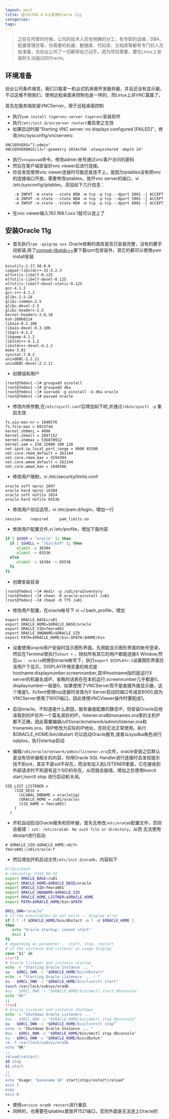 ```yaml
---
layout: post
title: 在CentOS 6.4上安装Oracle 11g
categories:
tags:
---
```


> 之前在阿里的时候，公司的技术人员有明确的分工，有专职的运维、DBA、配置管理员等，你需要的机器、数据库、代码库、文档库等都有专门的人员给准备，去创业公司了一切都得自己动手。因为项目需要，要在Linux上安装好久没碰过的Oracle。

## 环境准备

创业公司条件艰苦，我们只能拿一机台式机来做开发服务器，并且还没有显示器，不过这难不倒我们，使用远程桌面来控制也是一样的，而Linux上非VNC莫属了。

首先在服务端安装VNCServer，用于远程桌面控制

 * 执行`yum install tigervnc-server tigervnc`安装软件
 * 执行`/etc/init.d/vncserver restart`重启使之生效
 * 如果启动时报“Starting VNC server: no displays configured                [FAILED]”，修改/etc/sysconfig/vncservers:
 
 ```
VNCSERVERS=“1:admin"
VNCSERVERARGS[1]="-geometry 1024x768 -alwaysshared -depth 24"
 ```
 
 * 执行`vncpasswd`命令，修改admin 帐号通过vnc客户访问的密码 
 * 然后在客户端安装好vnc viewer后进行连接。
 * 你会发现使用vnc viewer连接时可能还是连不上，是因为iptables没有把vnc的连接端口开放，需要修改iptables，放开vnc server的端口，vi /etc/sysconfig/iptables，添加如下几行信息：
 
 ```
     -A INPUT -m state --state NEW -m tcp -p tcp --dport 5801 -j ACCEPT
     -A INPUT -m state --state NEW -m tcp -p tcp --dport 5901 -j ACCEPT
     -A INPUT -m state --state NEW -m tcp -p tcp --dport 6001 -j ACCEPT
```
 * 在vnc viewer输入192.168.1.xxx:1就可以连上了

## 安装Oracle 11g
 * 首先执行`rpm -qa|grep xxx `Oracle依赖的类库是否已安装完整，没有的要手动安装,除了[compat-libstdc++](http://fr.rpmfind.net//linux/RPM/centos/6.4/x86_64/Packages/compat-libstdc++-33-3.2.3-69.el6.i686.html)要下载rpm包安装外，其它的都可以使用yum install安装
 
 ```
 binutils-2.17.50.0.6
compat-libstdc++-33-3.2.3
elfutils-libelf-0.125
elfutils-libelf-devel-0.125
elfutils-libelf-devel-static-0.125
gcc-4.1.2
gcc-c++-4.1.2
glibc-2.5-24
glibc-common-2.5
glibc-devel-2.5
glibc-headers-2.5
kernel-headers-2.6.18
ksh-20060214
libaio-0.3.106
libaio-devel-0.3.106 
libgcc-4.1.2
libgomp-4.1.2
libstdc++-4.1.2 
libstdc++-devel-4.1.2
make-3.81
sysstat-7.0.2
unixODBC-2.2.11
unixODBC-devel-2.2.11
```

* 创建组和用户

```
[root@fmdev1 ~]# groupadd oinstall
[root@fmdev1 ~]# groupadd dba
[root@fmdev1 ~]# useradd -g oinstall -G dba oracle
[root@fmdev1 ~]# passwd oracle 
```

* 修改内核参数,在`/etc/sysctl.conf`后增加如下崆,并通过`/sbin/sysctl -p` 重启生效

```
fs.aio-max-nr = 1048576
fs.file-max = 6815744
kernel.shmmni = 4096
kernel.shmall = 2097152
kernel.shmmax = 536870912 
kernel.sem = 250 32000 100 128
net.ipv4.ip_local_port_range = 9000 65500
net.core.rmem_default = 262144
net.core.rmem_max = 4194304
net.core.wmem_default = 262144
net.core.wmem_max = 1048586 
```

* 修改用户限制，vi /etc/security/limits.conf

```
oracle soft nproc 2047
oracle hard nproc 16384
oracle soft nofile 1024
oracle hard nofile 65536 
```

* 修改用户验证选项，vi /etc/pam.d/login，增加一行

```
session    required     pam_limits.so
```

* 修改用户配置文件,vi /etc/profile，增加下面内容

```bash
if [ $USER = "oracle" ]; then
  if [ $SHELL = "/bin/ksh" ]; then
     ulimit -p 16384
     ulimit -n 65536
  else
     ulimit -u 16384 -n 65536
  fi
fi 
```

* 创建安装目录

```
[root@fmdev1 ~]# mkdir -p /u01/oraInventory
[root@fmdev1 ~]# chown -R oracle:oinstall /u01
[root@fmdev1 ~]# chmod -R 775 /u01
```

* 修改用户配置，在oracle帐号下 vi ~/.bash_profile，增加

```
export ORACLE_BASE=/u01
export ORACLE_HOME=$ORACLE_BASE/oracle
export ORACLE_SID=fmora001
export ORACLE_UNQNAME=$ORACLE_SID 
export PATH=$ORACLE_HOME/bin:$PATH:$HOME/bin
```

* 设置使用oracle用户安装时显示图形界面。先用能显示图形界面的帐号登录，然后在Terminal里执行`xhost +` ，授权所有其它的用户都能连接X Window,然后`su - oracle`转换到oracle帐号下，执行`export DISPLAY=:1`设置图形界面在该用户下显示。DISPLAY环境变量的格式是hostname:displaynumber.screennumber,其中hostname指的是运行X server的机器名或IP，省略的话表在在本机运行.screennumber几乎都是0，displaynumber一般是0，如果使用了VNCServer而不是直接外接显示器，这个值是1。Xclient使用tcp连接时该值为X Server启动的端口号减去6000,因为VNCServer使用了6001端口，因此使用VNCViewer操作时要配成1。

* 启动oracle。不知道是什么原因，服务器是配置的静态IP，但安装Oracle后他读取到的IP另外一个莫名其妙的IP，listener.ora和tnsnames.ora里的主机IP都不正确，因此需要编辑/u01/oracle/network/admin/listener.ora和tnsnames.ora，将IP修改为实际的IP地址，否则无法正常使用。执行 $ORACLE_HOME/bin/dbstart 可以启动Oracle服务,或者以sysdba角色进行sqlplus，执行startup启动

* 编辑`/u01/oracle/network/admin/listener.ora`文件，oracle安装之后默认是没有侦听器相关的内容，你用Oracle SQL Handler进行连接时会发现提示找不到sid，其实不是sid不存在，而没有加入到LISTENER里面，它在接收到外部请求时不知道有这个SID的存在，从而就会报错。增加之后使用lnsrctl start,lnsrctl stop 进行启动和关闭。

```
SID_LIST_LISTENER =
    (SID_DESC =
      (GLOBAL_DBNAME = oracle11g)
      (ORACLE_HOME = /u01/oracle)
      (SID_NAME = fmora001)
    )
  ) 
```

* 开机自动启动Oracle服务和侦听器，首先无修改`/etc/oratab`配置文件，否则会报错：
`cat: /etc/oratab: No such file or directory`，从而 无法使用dbstart进行启动

```
# $ORACLE_SID:$ORACLE_HOME:<N|Y>
fmora001:/u01/oracle:Y
```

* 然后增加开机启动文件`/etc/init.d/oradb`，内容如下

```bash
#!/bin/bash
# chkconfig: 2345 90 10
export ORACLE_BASE=/u01
export ORACLE_HOME=$ORACLE_BASE/oracle
export ORACLE_SID=fmora001
export ORACLE_UNQNAME=$ORACLE_SID
export ORACLE_HOME_LISTNER=$ORACLE_HOME
export PATH=$ORACLE_HOME/bin:$PATH

ORCL_OWN="oracle"
# if the executables do not exist -- display error
if [ ! -f $ORACLE_HOME/bin/dbstart -o ! -d $ORACLE_HOME ]
then
   echo "Oracle startup: cannot start"
   exit 1
fi
# depending on parameter -- start, stop, restart
# of the instance and listener or usage display
case "$1" in
start)
# Oracle listener and instance startup
echo -n "Starting Oracle Instance ... "
su - $ORCL_OWN -c "$ORACLE_HOME/bin/dbstart"
echo -n "Starting Oracle Listeners ... : "
su - $ORCL_OWN -c "$ORACLE_HOME/bin/lsnrctl start"
touch /var/lock/subsys/oradb
#su - $ORCL_OWN -c "$ORACLE_HOME/bin/emctl start dbconsole"
echo "OK"
;;
stop)
# Oracle listener and instance shutdown
echo -n "Shutdown Oracle Listeners ... "
#su - $ORCL_OWN -c "$ORACLE_HOME/bin/emctl stop dbconsole"
su - $ORCL_OWN -c "$ORACLE_HOME/bin/lsnrctl stop”
echo -n "Shutdown Oracle Instance ... "
#su - $ORCL_OWN -c "$ORACLE_HOME/bin/emctl stop dbconsole"
su - $ORCL_OWN -c "$ORACLE_HOME/bin/dbshut"
rm -f /var/lock/subsys/oradb
echo "OK"
;;
reload|restart)
$0 stop
$1 start
;;
*)
echo "Usage: 'basename $0' start|stop|restart|reload"
exit 1
esac
exit 0  
```

* 使用`service oradb restart`进行重启
* 同样的，也需要在iptables里放开1521端口，否则外面是无法连上Oracle的
